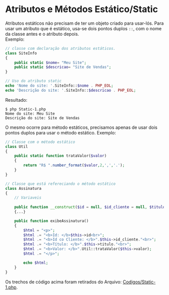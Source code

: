 # Atributos e Métodos Estático/Static
Atributos estáticos não precisam de ter um objeto criado para usar-lós. Para usar um atributo que é estático, usa-se dois pontos duplos `::`, com o nome da classe antes e o atributo depois.  
Exemplo:
```php
// classe com declaração dos atributos estáticos.
class SiteInfo
{
    public static $nome= "Meu Site";
    public static $descricao= "Site de Vendas";
}

// Uso do atributo static
echo 'Nome do site: '.SiteInfo::$nome . PHP_EOL;
echo 'Descrição do site: '.SiteInfo::$descricao . PHP_EOL;
```

Resultado:
```
$ php Static-1.php
Nome do site: Meu Site
Descrição do site: Site de Vendas
```

O mesmo ocorre para método estáticos, precisamos apenas de usar dois pontos duplos para usar o método estático.
Exemplo:
```php
// Classe com o método estático
class Util
{
    public static function trataValor($valor)
    {
        return "R$ ".number_format($valor,2,',','.');
    }
}

// Classe que está refereciando o método estático
class Assinatura
{
    // Variaveis
    
    public function __construct($id = null, $id_cliente = null, $titulo = null, $valor = null)
    {...}

    public function exibeAssinatura()
    {
        $html = "<p>";
        $html .= "<b>Id: </b>$this->id<br>";
        $html .= "<b>Id co Cliente: </b>".$this->id_cliente."<br>";
        $html .= "<b>Título: </b>".$this->titulo."<br>";
        $html .= "<b>Valor: </b>".Util::trataValor($this->valor);
        $html .= "</p>";

        echo $html;
    }
}
```

Os trechos de código acima foram retirados do Arquivo: [Codigos/Static-1.php](Codigos/Static-1.php).